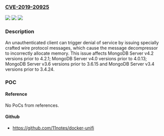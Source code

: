 ### [CVE-2019-20925](https://cve.mitre.org/cgi-bin/cvename.cgi?name=CVE-2019-20925)
![](https://img.shields.io/static/v1?label=Product&message=MongoDB%20Server&color=blue)
![](https://img.shields.io/static/v1?label=Version&message=4.2%3C%204.2.1%20&color=brighgreen)
![](https://img.shields.io/static/v1?label=Vulnerability&message=CWE-839%3A%20Numeric%20Range%20Comparison%20Without%20Minimum%20Check&color=brighgreen)

### Description

An unauthenticated client can trigger denial of service by issuing specially crafted wire protocol messages, which cause the message decompressor to incorrectly allocate memory. This issue affects MongoDB Server v4.2 versions prior to 4.2.1; MongoDB Server v4.0 versions prior to 4.0.13; MongoDB Server v3.6 versions prior to 3.6.15 and MongoDB Server v3.4 versions prior to 3.4.24.

### POC

#### Reference
No PoCs from references.

#### Github
- https://github.com/11notes/docker-unifi

